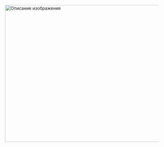 
<img src="https://github.com/Esspiritus/email_sender/assets/164971431/fdee3f1b-191f-4fe8-bd84-ff0b1648704c" alt="Описание изображения" style="width: 600px; height: 450px;">


